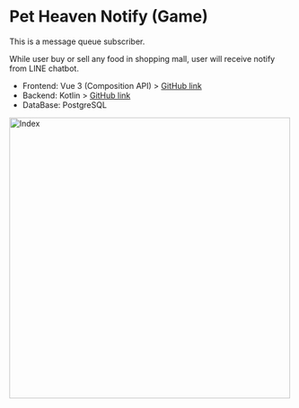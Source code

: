 # Pet Heaven Notify (Game)

This is a message queue subscriber.

While user buy or sell any food in shopping mall, user will receive notify from LINE chatbot.

* Frontend: Vue 3 (Composition API) > [GitHub link](https://github.com/Bravakaikai/pet-heaven-web)
* Backend: Kotlin > [GitHub link](https://github.com/Bravakaikai/pet-heaven-api)
* DataBase: PostgreSQL

<img alt="Index" src="https://user-images.githubusercontent.com/39983900/170006280-39c372c9-d48a-49d4-adf8-f625174ff207.png" style="width:500px" />

